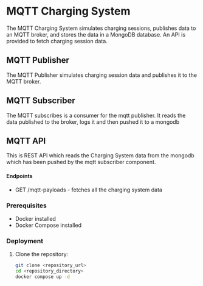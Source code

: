 # MQTT Charging System

The MQTT Charging System simulates charging sessions, publishes data to an MQTT broker, and stores the data in a MongoDB database. An API is provided to fetch charging session data.

## MQTT Publisher

The MQTT Publisher simulates charging session data and publishes it to the MQTT broker.

## MQTT Subscriber

The MQTT subscribes is a consumer for the mqtt publisher. It reads the data published to the broker, logs it and then pushed it to a mongodb


## MQTT API

This is REST API which reads the Charging System data from the mongodb which has been pushed by the mqtt subscriber component.

#### Endpoints

* GET /mqtt-payloads - fetches all the charging system data

### Prerequisites

- Docker installed
- Docker Compose installed

### Deployment

1. Clone the repository:

   ```bash
   git clone <repository_url>
   cd <repository_directory>
   docker compose up -d
